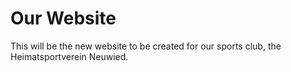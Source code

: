 # Our Website

This will be the new website to be created for our sports club, the Heimatsportverein Neuwied.
